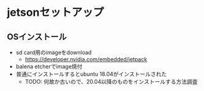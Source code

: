 # jetsonセットアップ

## OSインストール

* sd card用のimageをdownload
  * https://developer.nvidia.com/embedded/jetpack
* balena etcherでimage焼付
* 普通にインストールするとubuntu 18.04がインストールされた
  * TODO: 何故か古いので、20.04以降のものをインストールする方法調査
  
